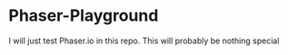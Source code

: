 # Phaser-Playground

I will just test Phaser.io in this repo. This will probably be nothing special
